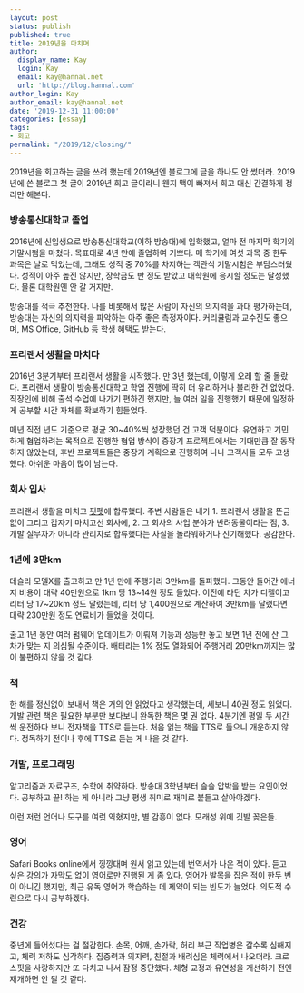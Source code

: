 ```yaml
---
layout: post
status: publish
published: true
title: 2019년을 마치며
author:
  display_name: Kay
  login: Kay
  email: kay@hannal.net
  url: 'http://blog.hannal.com'
author_login: Kay
author_email: kay@hannal.net
date: '2019-12-31 11:00:00'
categories: [essay]
tags:
- 회고
permalink: "/2019/12/closing/"
---
```


2019년을 회고하는 글을 쓰려 했는데 2019년엔 블로그에 글을 하나도 안 썼더라. 2019년에 쓴 블로그 첫 글이 2019년 회고 글이라니 웬지 맥이 빠져서 회고 대신 간결하게 정리만 해본다.

### 방송통신대학교 졸업

2016년에 신입생으로 방송통신대학교(이하 방송대)에 입학했고, 얼마 전 마지막 학기의 기말시험을 마쳤다. 목표대로 4년 만에 졸업하여 기쁘다. 매 학기에 여섯 과목 중 한두 과목은 날로 먹었는데, 그래도 성적 중 70%를 차지하는 객관식 기말시험은 부담스러웠다. 성적이 아주 높진 않지만, 장학금도 반 정도 받았고 대학원에 응시할 정도는 달성했다. 물론 대학원엔 안 갈 거지만.

방송대를 적극 추천한다. 나를 비롯해서 많은 사람이 자신의 의지력을 과대 평가하는데, 방송대는 자신의 의지력을 파악하는 아주 좋은 측정자이다. 커리큘럼과 교수진도 좋으며, MS Office, GitHub 등 학생 혜택도 받는다.

### 프리랜서 생활을 마치다

2016년 3분기부터 프리랜서 생활을 시작했다. 만 3년 했는데, 이렇게 오래 할 줄 몰랐다. 프리랜서 생활이 방송통신대학교 학업 진행에 딱히 더 유리하거나 불리한 건 없었다. 직장인에 비해 출석 수업에 나가기 편하긴 했지만, 늘 여러 일을 진행했기 때문에 일정하게 공부할 시간 자체를 확보하기 힘들었다. 

매년 직전 년도 기준으로 평균 30~40%씩 성장했던 건 고객 덕분이다. 유연하고 기민하게 협업하려는 목적으로 진행한 협업 방식이 중장기 프로젝트에서는 기대만큼 잘 동작하지 않았는데, 후반 프로젝트들은 중장기 계획으로 진행하여 나나 고객사들 모두 고생했다. 아쉬운 마음이 많이 남는다.

### 회사 입사

프리랜서 생활을 마치고 [핏펫](http://fitpet.co.kr)에 합류했다. 주변 사람들은 내가 1. 프리랜서 생활을 뜬금없이 그리고 갑자기 마치고선 회사에, 2. 그 회사의 사업 분야가 반려동물이라는 점, 3. 개발 실무자가 아니라 관리자로 합류했다는 사실을 놀라워하거나 신기해했다. 공감한다.

### 1년에 3만km

테슬라 모델X를 출고하고 만 1년 만에 주행거리 3만km를 돌파했다. 그동안 들어간 에너지 비용이 대략 40만원으로 1km 당 13~14원 정도 들었다. 이전에 타던 차가 디젤이고 리터 당 17~20km 정도 달렸는데, 리터 당 1,400원으로 계산하여 3만km를 달렸다면 대략 230만원 정도 연료비가 들었을 것이다. 

출고 1년 동안 여러 펌웨어 업데이트가 이뤄져 기능과 성능만 놓고 보면 1년 전에 산 그 차가 맞는 지 의심될 수준이다. 배터리는 1% 정도 열화되어 주행거리 20만km까지는 많이 불편하지 않을 것 같다.

### 책

한 해를 정신없이 보내서 책은 거의 안 읽었다고 생각했는데, 세보니 40권 정도 읽었다. 개발 관련 책은 필요한 부분만 보다보니 완독한 책은 몇 권 없다. 4분기엔 평일 두 시간씩 운전하다 보니 전자책을 TTS로 듣는다. 처음 읽는 책을 TTS로 들으니 개운하지 않다. 정독하기 전이나 후에 TTS로 듣는 게 나을 것 같다. 

### 개발, 프로그래밍

알고리즘과 자료구조, 수학에 취약하다. 방송대 3학년부터 슬슬 압박을 받는 요인이었다. 공부하고 끝! 하는 게 아니라 그냥 평생 취미로 재미로 붙들고 살아야겠다.

이런 저런 언어나 도구를 여럿 익혔지만, 별 감흥이 없다. 모래성 위에 깃발 꽂은들.

### 영어

Safari Books online에서 낑낑대며 원서 읽고 있는데 번역서가 나온 적이 있다. 듣고 싶은 강의가 자막도 없이 영어로만 진행된 게 좀 있다. 영어가 발목을 잡은 적이 한두 번이 아니긴 했지만, 최근 유독 영어가 학습하는 데 제약이 되는 빈도가 늘었다. 의도적 수련으로 다시 공부하겠다.

### 건강

중년에 들어섰다는 걸 절감한다. 손목, 어깨, 손가락, 허리 부근 직업병은 갈수록 심해지고, 체력 저하도 심각하다. 집중력과 의지력, 친절과 배려심은 체력에서 나오더라. 크로스핏을 사랑하지만 또 다치고 나서 잠정 중단했다. 체형 교정과 유연성을 개선하기 전엔 재개하면 안 될 것 같다. 
